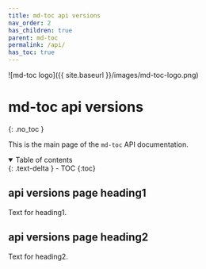```yaml
---
title: md-toc api versions
nav_order: 2
has_children: true
parent: md-toc
permalink: /api/
has_toc: true
---
```


![md-toc logo]({{ site.baseurl }}/images/md-toc-logo.png)

# md-toc api versions
{: .no_toc }

This is the main page of the `md-toc` API documentation.

<details open markdown="block">
  <summary>
    Table of contents
  </summary>
  {: .text-delta }
- TOC
{:toc}
</details>


## api versions page heading1

Text for heading1.

## api versions page heading2

Text for heading2.